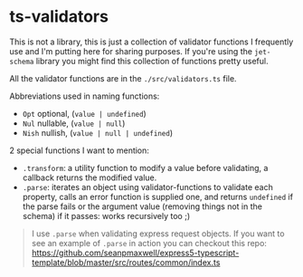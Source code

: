# ts-validators


This is not a library, this is just a collection of validator functions I frequently use and I'm putting here for sharing purposes. If you're using the `jet-schema` library you might find this collection of functions pretty useful.
<br/>


All the validator functions are in the `./src/validators.ts` file.
<br/>


Abbreviations used in naming functions:
- `Opt` optional, (`value | undefined`)
- `Nul` nullable, (`value | null`)
- `Nish` nullish, (`value | null | undefined`)


2 special functions I want to mention:
  - `.transform`: a utility function to modify a value before validating, a callback returns the modified value.
  - `.parse`: iterates an object using validator-functions to validate each property, calls an error function is supplied one, and returns `undefined` if the parse fails or the argument value (removing things not in the schema) if it passes: works recursively too ;)
  

> I use `.parse` when validating express request objects. If you want to see an example of `.parse` in action you can checkout this repo: https://github.com/seanpmaxwell/express5-typescript-template/blob/master/src/routes/common/index.ts

